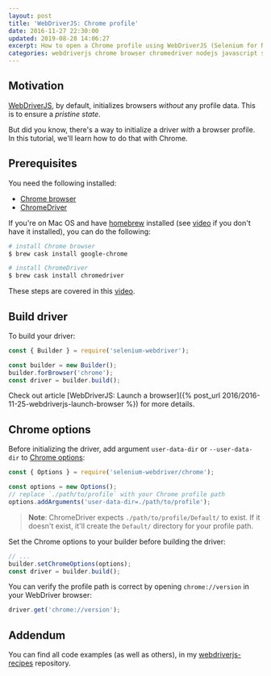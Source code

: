 ```yaml
---
layout: post
title: 'WebDriverJS: Chrome profile'
date: 2016-11-27 22:30:00
updated: 2019-08-28 14:06:27
excerpt: How to open a Chrome profile using WebDriverJS (Selenium for Node.js).
categories: webdriverjs chrome browser chromedriver nodejs javascript selenium webdriver
---
```


## Motivation

[WebDriverJS](https://github.com/SeleniumHQ/selenium/wiki/WebDriverJs), by default, initializes browsers _without_ any profile data. This is to ensure a _pristine state_.

But did you know, there's a way to initialize a driver _with_ a browser profile. In this tutorial, we'll learn how to do that with Chrome.

## Prerequisites

You need the following installed:

- [Chrome browser](https://www.google.com/chrome/)
- [ChromeDriver](https://sites.google.com/a/chromium.org/chromedriver/downloads)

If you're on Mac OS and have [homebrew](https://brew.sh/) installed (see [video](https://www.youtube.com/watch?v=44FhlEiMEpU) if you don't have it installed), you can do the following:

```sh
# install Chrome browser
$ brew cask install google-chrome
```

```sh
# install ChromeDriver
$ brew cask install chromedriver
```

These steps are covered in this [video](https://www.youtube.com/watch?v=5lWOV0rnYRo).

## Build driver

To build your driver:

```js
const { Builder } = require('selenium-webdriver');

const builder = new Builder();
builder.forBrowser('chrome');
const driver = builder.build();
```

Check out article [WebDriverJS: Launch a browser]({% post_url 2016/2016-11-25-webdriverjs-launch-browser %}) for more details.

## Chrome options

Before initializing the driver, add argument `user-data-dir` or `--user-data-dir` to [Chrome options](http://seleniumhq.github.io/selenium/docs/api/javascript/module/selenium-webdriver/chrome_exports_Options.html):

```js
const { Options } = require('selenium-webdriver/chrome');

const options = new Options();
// replace `./path/to/profile` with your Chrome profile path
options.addArguments('user-data-dir=./path/to/profile');
```

> **Note**: ChromeDriver expects `./path/to/profile/Default/` to exist. If it doesn't exist, it'll create the `Default/` directory for your profile path.

Set the Chrome options to your builder before building the driver:

```js
// ...
builder.setChromeOptions(options);
const driver = builder.build();
```

You can verify the profile path is correct by opening `chrome://version` in your WebDriver browser:

```js
driver.get('chrome://version');
```

## Addendum

You can find all code examples (as well as others), in my [webdriverjs-recipes](https://github.com/remarkablemark/webdriverjs-recipes) repository.
